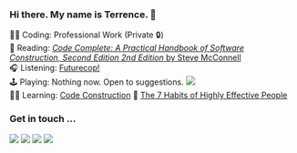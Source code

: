 ### Hi there. My name is Terrence. 👋 

👨‍💻 Coding: Professional Work (Private 🔒)  
📖 Reading: [_Code Complete: A Practical Handbook of Software Construction, Second Edition 2nd Edition_ by Steve McConnell](https://www.amazon.com/dp/0735619670/ref=cm_sw_r_tw_dp_ZFBBTKAJBEGXQ1C074E4)   
🎧 Listening: [Futurecop!](https://open.spotify.com/artist/10yA9Y6h5wbDaX5XuZuA9X?si=823-G9vjQ_CxhkpLBmldDA) <img src="https://emojis.slackmojis.com/emojis/images/1643514837/8497/synthwave.gif?1643514837" height=14 />  
🕹 Playing: Nothing now. Open to suggestions. [<img src="https://img.shields.io/static/v1?message=Send%20me%20a%20Tweet&logo=twitter&labelColor=333&color=1DA1F2&label=%20&style=flat&logoColor=1DA1F2"/>](https://twitter.com/intent/tweet?screen_name=TerrenceMahnken&ref_src=twsrc%5Etfw)  
👨‍🏫 Learning: [Code Construction](https://www.amazon.com/dp/0735619670/ref=cm_sw_r_tw_dp_ZFBBTKAJBEGXQ1C074E4) 🔨 [The 7 Habits of Highly Effective People](https://a.co/d/ecrGSPa)

### Get in touch ...

[<img src="https://img.shields.io/static/v1?message=Send%20me%20an%20Email&logo=gmail&labelColor=333&color=EA4335&label=%20&style=for-the-badge"/>](mailto:terrencemm2@gmail.com) 
[<img src="https://img.shields.io/static/v1?message=Connect%20with%20me%20on%20LinkedIn&logo=linkedin&labelColor=333&color=0A66C2&label=%20&style=for-the-badge&logoColor=0A66C2"/>](https://www.linkedin.com/in/terrencemahnken/)
[<img src="https://img.shields.io/static/v1?message=Follow%20me%20on%20Twitter&logo=twitter&labelColor=333&color=1DA1F2&label=%20&style=for-the-badge&logoColor=1DA1F2"/>](https://twitter.com/TerrenceMahnken)
[<img src="https://img.shields.io/static/v1?message=Follow%20me%20on%20Medium&logo=medium&labelColor=333&color=000000&label=%20&style=for-the-badge"/>](https://medium.com/@terrencemm2)
